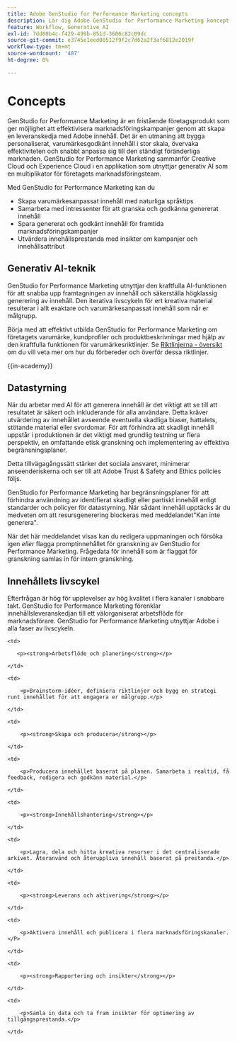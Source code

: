 ```yaml
---
title: Adobe GenStudio for Performance Marketing concepts
description: Lär dig Adobe GenStudio for Performance Marketing koncept och termer.
feature: Workflow, Generative AI
exl-id: 7dd00b4c-f429-499b-851d-3606c82c09dc
source-git-commit: e3745e1eed08512f9f2c7d62a2f3af6812e2019f
workflow-type: tm+mt
source-wordcount: '487'
ht-degree: 0%

---
```


# Concepts

GenStudio for Performance Marketing är en fristående företagsprodukt som ger möjlighet att effektivisera marknadsföringskampanjer genom att skapa en leveranskedja med Adobe innehåll. Det är en utmaning att bygga personaliserat, varumärkesgodkänt innehåll i stor skala, övervaka effektiviteten och snabbt anpassa sig till den ständigt föränderliga marknaden. GenStudio for Performance Marketing sammanför Creative Cloud och Experience Cloud i en applikation som utnyttjar generativ AI som en multiplikator för företagets marknadsföringsteam.

Med GenStudio for Performance Marketing kan du

* Skapa varumärkesanpassat innehåll med naturliga språktips
* Samarbeta med intressenter för att granska och godkänna genererat innehåll
* Spara genererat och godkänt innehåll för framtida marknadsföringskampanjer
* Utvärdera innehållsprestanda med insikter om kampanjer och innehållsattribut

## Generativ AI-teknik

GenStudio for Performance Marketing utnyttjar den kraftfulla AI-funktionen för att snabba upp framtagningen av innehåll och säkerställa högklassig generering av innehåll. Den iterativa livscykeln för ert kreativa material resulterar i allt exaktare och varumärkesanpassat innehåll som når er målgrupp.

Börja med att effektivt utbilda GenStudio for Performance Marketing om företagets varumärke, kundprofiler och produktbeskrivningar med hjälp av den kraftfulla funktionen för varumärkesriktlinjer. Se [Riktlinjerna - översikt](../user-guide/guidelines/overview.md) om du vill veta mer om hur du förbereder och överför dessa riktlinjer.

{{in-academy}}

## Datastyrning

När du arbetar med AI för att generera innehåll är det viktigt att se till att resultatet är säkert och inkluderande för alla användare. Detta kräver utvärdering av innehållet avseende eventuella skadliga biaser, hattalets, stötande material eller svordomar. För att förhindra att skadligt innehåll uppstår i produktionen är det viktigt med grundlig testning ur flera perspektiv, en omfattande etisk granskning och implementering av effektiva begränsningsplaner.

Detta tillvägagångssätt stärker det sociala ansvaret, minimerar anseenderiskerna och ser till att Adobe Trust &amp; Safety and Ethics policies följs.

GenStudio for Performance Marketing har begränsningsplaner för att förhindra användning av identifierat skadligt eller partiskt innehåll enligt standarder och policyer för datastyrning. När sådant innehåll upptäcks är du medveten om att resursgenerering blockeras med meddelandet&quot;Kan inte generera&quot;.

När det här meddelandet visas kan du redigera uppmaningen och försöka igen _eller_ flagga promptinnehållet för granskning av GenStudio for Performance Marketing. Frågedata för innehåll som är flaggat för granskning samlas in för intern granskning.

## Innehållets livscykel

Efterfrågan är hög för upplevelser av hög kvalitet i flera kanaler i snabbare takt. GenStudio for Performance Marketing förenklar innehållsleveranskedjan till ett välorganiserat arbetsflöde för marknadsförare. GenStudio for Performance Marketing utnyttjar Adobe i alla faser av livscykeln.

<table style="table-layout:auto">

<tr style="border: 0;">

    <td>

       <p><strong>Arbetsflöde och planering</strong></p>

    </td>

    <td>

        <p>Brainstorm-idéer, definiera riktlinjer och bygg en strategi runt innehållet för att engagera er målgrupp.</p>

    </td>

</tr>

<tr style="border: 0;">

    <td>

        <p><strong>Skapa och producera</strong></p>

    </td>

    <td>

        <p>Producera innehållet baserat på planen. Samarbeta i realtid, få feedback, redigera och godkänn material.</p>

    </td>

</tr>

<tr style="border: 0;">

    <td>

        <p><strong>Innehållshantering</strong></p>

    </td>

    <td>

        <p>Lagra, dela och hitta kreativa resurser i det centraliserade arkivet. Återanvänd och återuppliva innehåll baserat på prestanda.</p>

    </td>

</tr>

<tr style="border: 0;">

    <td>

        <p><strong>Leverans och aktivering</strong></p>

    </td>

    <td>

        <p>Aktivera innehåll och publicera i flera marknadsföringskanaler.</P>

    </td>

</tr>

<tr style="border: 0;">

    <td>

        <p><strong>Rapportering och insikter</strong></p>

    </td>

    <td>

        <p>Samla in data och ta fram insikter för optimering av tillgångsprestanda.</p>

    </td>

</tr>

</table>
